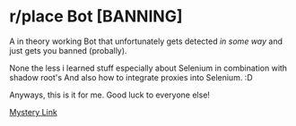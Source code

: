 # r/place Bot [BANNING]
A in theory working Bot that unfortunately gets detected *in some way* and just gets you banned (probally).

None the less i learned stuff especially about Selenium in combination with shadow root's
And also how to integrate proxies into Selenium. :D

Anyways, this is it for me. Good luck to everyone else!

[Mystery Link](https://pixelplace.io) 
